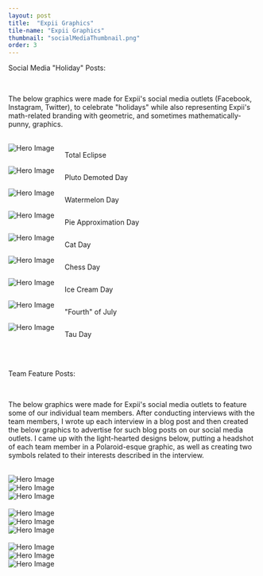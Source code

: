 ```yaml
---
layout: post
title:  "Expii Graphics"
tile-name: "Expii Graphics"
thumbnail: "socialMediaThumbnail.png"
order: 3
---
```

Social Media "Holiday" Posts:

<br>

The below graphics were made for Expii's social media outlets (Facebook, Instagram, Twitter), to celebrate "holidays" while also representing Expii's math-related branding with geometric, and sometimes mathematically-punny, graphics.

<br>

<div class="row">

  <div class="small-12 medium-4 large-4 columns">
    <img src="/img/expii/11.png" alt="Hero Image">
    <p class="centered">Total Eclipse</p>
  </div>

  <div class="small-12 medium-4 large-4 columns">
    <img src="/img/expii/10.png" alt="Hero Image">
    <p class="centered">Pluto Demoted Day</p>
  </div>
  
  <div class="small-12 medium-4 large-4 columns">
    <img src="/img/expii/8.png" alt="Hero Image">
    <p class="centered">Watermelon Day</p>
  </div>
  
  <div class="small-12 medium-4 large-4 columns">
    <img src="/img/expii/7.png" alt="Hero Image">
    <p class="centered">Pie Approximation Day</p>
  </div>

  <div class="small-12 medium-4 large-4 columns">
    <img src="/img/expii/9.png" alt="Hero Image">
    <p class="centered">Cat Day</p>
  </div>
  
  <div class="small-12 medium-4 large-4 columns">
    <img src="/img/expii/6.png" alt="Hero Image">
    <p class="centered">Chess Day</p>
  </div>

  <div class="small-12 medium-4 large-4 columns">
    <img src="/img/expii/5.png" alt="Hero Image">
    <p class="centered">Ice Cream Day</p>
  </div>

  <div class="small-12 medium-4 large-4 columns">
    <img src="/img/expii/4.png" alt="Hero Image">
    <p class="centered">"Fourth" of July</p>
  </div>
  
  <div class="small-12 medium-4 large-4 columns">
    <img src="/img/expii/2.png" alt="Hero Image">
    <p class="centered">Tau Day</p>
  </div>

</div>

  <br>
  <br>
  

Team Feature Posts:

<br>

The below graphics were made for Expii's social media outlets to feature some of our individual team members. After conducting interviews with the team members, I wrote up each interview in a blog post and then created the below graphics to advertise for such blog posts on our social media outlets. I came up with the light-hearted designs below, putting a headshot of each team member in a Polaroid-esque graphic, as well as creating two symbols related to their interests described in the interview.

<br>

<div class="row">

  <div class="small-12 medium-4 large-4 columns">
    <img src="/img/expii/team/11.png" alt="Hero Image">
  </div>

  <div class="small-12 medium-4 large-4 columns">
    <img src="/img/expii/team/8.png" alt="Hero Image">
  </div>
  
  <div class="small-12 medium-4 large-4 columns">
    <img src="/img/expii/team/7.png" alt="Hero Image">
  </div>

</div>
  
  <br>
  
<div class="row">

  <div class="small-12 medium-4 large-4 columns">
    <img src="/img/expii/team/6.png" alt="Hero Image">
  </div>

  <div class="small-12 medium-4 large-4 columns">
    <img src="/img/expii/team/5.png" alt="Hero Image">
  </div>
  
  <div class="small-12 medium-4 large-4 columns">
    <img src="/img/expii/team/4.png" alt="Hero Image">
  </div>

</div>
  
  <br>

<div class="row">
  
  <div class="small-12 medium-4 large-4 columns">
    <img src="/img/expii/team/3.png" alt="Hero Image">
  </div>

  <div class="small-12 medium-4 large-4 columns">
    <img src="/img/expii/team/2.png" alt="Hero Image">
  </div>
  
  <div class="small-12 medium-4 large-4 columns">
    <img src="/img/expii/team/1.png" alt="Hero Image">
  </div>

</div>
  
  <br>

  